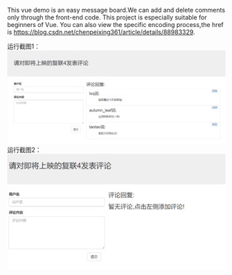 This vue demo is an easy message board.We can add and delete comments only through the front-end code. This project is especially suitable for beginners of Vue.
You can also view the specific encoding process,the href is https://blog.csdn.net/chenpeixing361/article/details/88983329.

运行截图1：
![效果图](https://github.com/229394/VueDemo/blob/master/1.png)
运行截图2：
![效果图](https://github.com/229394/VueDemo/blob/master/2.png)
